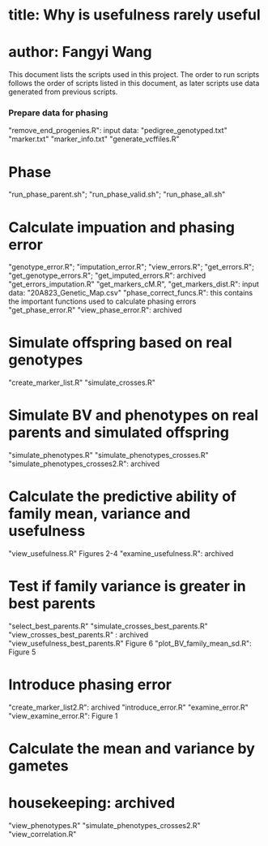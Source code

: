 
# title: Why is usefulness rarely useful
# author: Fangyi Wang


This document lists the scripts used in this project. The order to run scripts follows the order of scripts listed in this document, as later scripts use data generated from previous scripts. 

### Prepare data for phasing
"remove_end_progenies.R": 
    input data: 
        "pedigree_genotyped.txt"
        "marker.txt"
        "marker_info.txt"
"generate_vcffiles.R"

# Phase
"run_phase_parent.sh"; "run_phase_valid.sh"; "run_phase_all.sh"

# Calculate impuation and phasing error
"genotype_error.R"; "imputation_error.R"; "view_errors.R"; "get_errors.R"; "get_genotype_errors.R"; "get_imputed_errors.R": 
    archived
"get_errors_imputation.R" 
"get_markers_cM.R", "get_markers_dist.R":
    input data:
        "20A823_Genetic_Map.csv"
"phase_correct_funcs.R": 
    this contains the important functions used to calculate phasing errors
"get_phase_error.R" 
"view_phase_error.R": 
    archived

# Simulate offspring based on real genotypes
"create_marker_list.R"
"simulate_crosses.R"

# Simulate BV and phenotypes on real parents and simulated offspring
"simulate_phenotypes.R"
"simulate_phenotypes_crosses.R"
"simulate_phenotypes_crosses2.R": 
    archived

# Calculate the predictive ability of family mean, variance and usefulness
"view_usefulness.R"
    Figures 2-4
"examine_usefulness.R": 
    archived

# Test if family variance is greater in best parents
"select_best_parents.R"
"simulate_crosses_best_parents.R"
"view_crosses_best_parents.R" :
    archived
"view_usefulness_best_parents.R"
    Figure 6
"plot_BV_family_mean_sd.R": 
    Figure 5

# Introduce phasing error
"create_marker_list2.R": 
    archived
"introduce_error.R"
"examine_error.R"
"view_examine_error.R":
    Figure 1

# Calculate the mean and variance by gametes


# housekeeping: archived
"view_phenotypes.R"
"simulate_phenotypes_crosses2.R"
"view_correlation.R"